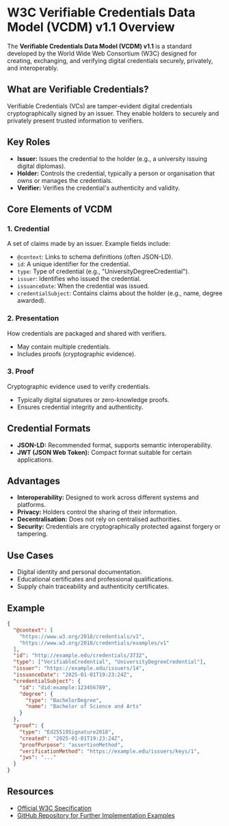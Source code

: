 # W3C Verifiable Credentials Data Model (VCDM) v1.1 Overview

The **Verifiable Credentials Data Model (VCDM) v1.1** is a standard developed by the World Wide Web Consortium (W3C) designed for creating, exchanging, and verifying digital credentials securely, privately, and interoperably.



## What are Verifiable Credentials?

Verifiable Credentials (VCs) are tamper-evident digital credentials cryptographically signed by an issuer. They enable holders to securely and privately present trusted information to verifiers.



## Key Roles

- **Issuer:** Issues the credential to the holder (e.g., a university issuing digital diplomas).
- **Holder:** Controls the credential, typically a person or organisation that owns or manages the credentials.
- **Verifier:** Verifies the credential's authenticity and validity.



## Core Elements of VCDM

### 1. Credential
A set of claims made by an issuer. Example fields include:
- `@context`: Links to schema definitions (often JSON-LD).
- `id`: A unique identifier for the credential.
- `type`: Type of credential (e.g., "UniversityDegreeCredential").
- `issuer`: Identifies who issued the credential.
- `issuanceDate`: When the credential was issued.
- `credentialSubject`: Contains claims about the holder (e.g., name, degree awarded).

### 2. Presentation
How credentials are packaged and shared with verifiers.
- May contain multiple credentials.
- Includes proofs (cryptographic evidence).

### 3. Proof
Cryptographic evidence used to verify credentials.
- Typically digital signatures or zero-knowledge proofs.
- Ensures credential integrity and authenticity.



## Credential Formats

- **JSON-LD:** Recommended format, supports semantic interoperability.
- **JWT (JSON Web Token):** Compact format suitable for certain applications.



## Advantages

- **Interoperability:** Designed to work across different systems and platforms.
- **Privacy:** Holders control the sharing of their information.
- **Decentralisation:** Does not rely on centralised authorities.
- **Security:** Credentials are cryptographically protected against forgery or tampering.



## Use Cases

- Digital identity and personal documentation.
- Educational certificates and professional qualifications.
- Supply chain traceability and authenticity certificates.



## Example

```json
{
  "@context": [
    "https://www.w3.org/2018/credentials/v1",
    "https://www.w3.org/2018/credentials/examples/v1"
  ],
  "id": "http://example.edu/credentials/3732",
  "type": ["VerifiableCredential", "UniversityDegreeCredential"],
  "issuer": "https://example.edu/issuers/14",
  "issuanceDate": "2025-01-01T19:23:24Z",
  "credentialSubject": {
    "id": "did:example:123456789",
    "degree": {
      "type": "BachelorDegree",
      "name": "Bachelor of Science and Arts"
    }
  },
  "proof": {
    "type": "Ed25519Signature2018",
    "created": "2025-01-01T19:23:24Z",
    "proofPurpose": "assertionMethod",
    "verificationMethod": "https://example.edu/issuers/keys/1",
    "jws": "..."
  }
}
```



## Resources

- [Official W3C Specification](https://www.w3.org/TR/vc-data-model/)
- [GitHub Repository for Further Implementation Examples](https://github.com/w3c/vc-data-model)
